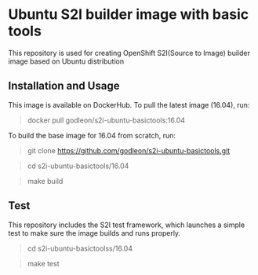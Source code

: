 # Ubuntu S2I builder image with basic tools
This repository is used for creating OpenShift S2I(Source to Image) builder image based on Ubuntu distribution

## Installation and Usage

This image is available on DockerHub. To pull the latest image (16.04), run:

> docker pull godleon/s2i-ubuntu-basictools:16.04


To build the base image for 16.04 from scratch, run:

> git clone https://github.com/godleon/s2i-ubuntu-basictools.git

> cd s2i-ubuntu-basictools/16.04

> make build


## Test

This repository includes the S2I test framework, which launches a simple test to make sure the image builds and runs properly.

> cd s2i-ubuntu-basictoolss/16.04

> make test